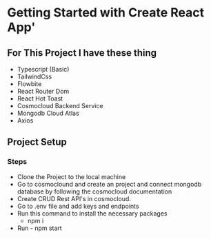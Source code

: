 # Getting Started with Create React App'

## For This Project I have these thing

- Typescript (Basic)
- TailwindCss
- Flowbite
- React Router Dom
- React Hot Toast
- Cosmocloud Backend Service
- Mongodb Cloud Atlas
- Axios

## Project Setup

### Steps
- Clone the Project to the local machine
- Go to cosmoclound and create an project and connect mongodb database by following the cosmocloud documentation
- Create CRUD Rest API's in cosmocloud.
- Go to .env file and add keys and endpoints
- Run this command to install the necessary packages
    - npm i
- Run - npm start
